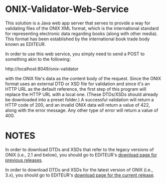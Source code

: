 # ONIX-Validator-Web-Service
This solution is a Java web app server that serves to provide a way for validating files of the ONIX XML format, which is the international standard for representing electronic data regarding books (along with other media).  This format has been established by the international book trade body known as EDITEUR.

In order to use this web service, you simply need to send a POST to something akin to the following:

http://localhost:8049/onix-validator

with the ONIX file's data as the content body of the request.  Since the ONIX format uses an external DTD or XSD file for validation and since it's an HTTP URL as the default reference, the first step of this program will replace the HTTP URL with a local one.  (These DTDs/XSDs should already be downloaded into a preset folder.)  A successful validation will return a HTTP code of 200, and an invalid ONIX data will return a value of 422, along with the error message.  Any other type of error will return a value of 400.

# NOTES

In order to download DTDs and XSDs that refer to the legacy versions of ONIX (i.e., 2.1 and below), you should go to EDITEUR's <a target="_blank" href="http://www.editeur.org/15/Archived-Previous-Releases/">download page for previous releases</a>.

In order to download DTDs and XSDs for the latest version of ONIX (i.e., 3.x), you should go to EDITEUR's <a target="_blank" href="http://www.editeur.org/93/Release-3.0-Downloads/">download page for the current release</a>.
